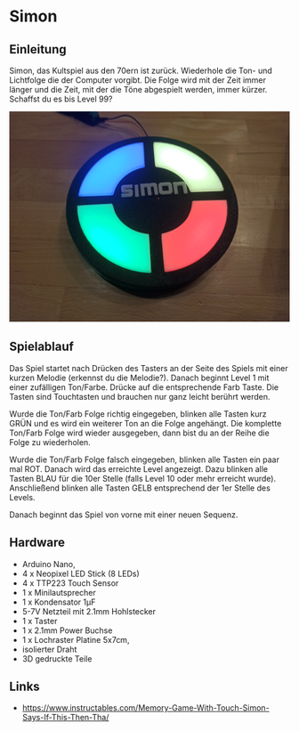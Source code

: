 
# Simon

## Einleitung

Simon, das Kultspiel aus den 70ern ist zurück. Wiederhole die Ton- und Lichtfolge die der Computer vorgibt. Die Folge wird mit der Zeit immer länger und die Zeit, mit der die Töne abgespielt werden, immer kürzer. Schaffst du es bis Level 99?

![](doc/simon.jpeg)



## Spielablauf

Das Spiel startet nach Drücken des Tasters an der Seite des Spiels mit einer kurzen Melodie (erkennst du die Melodie?). Danach beginnt Level 1 mit einer zufälligen Ton/Farbe. Drücke auf die entsprechende Farb Taste. Die Tasten sind Touchtasten und brauchen nur ganz leicht berührt werden.

Wurde die Ton/Farb Folge richtig eingegeben, blinken alle Tasten kurz GRÜN und es wird ein weiterer Ton an die Folge angehängt. Die komplette Ton/Farb Folge wird wieder ausgegeben, dann bist du an der Reihe die Folge zu wiederholen.

Wurde die Ton/Farb Folge falsch eingegeben, blinken alle Tasten ein paar mal ROT. Danach wird das erreichte Level angezeigt. Dazu blinken alle Tasten BLAU für die 10er Stelle (falls Level 10 oder mehr erreicht wurde). Anschließend blinken alle Tasten GELB entsprechend der 1er Stelle des Levels. 

Danach beginnt das Spiel von vorne mit einer neuen Sequenz.

## Hardware

* Arduino Nano,
* 4 x Neopixel LED Stick (8 LEDs)
* 4 x TTP223 Touch Sensor
* 1 x Minilautsprecher
* 1 x Kondensator 1µF
* 5-7V Netzteil mit 2.1mm Hohlstecker
* 1 x Taster
* 1 x 2.1mm Power Buchse
* 1 x Lochraster Platine 5x7cm, 
* isolierter Draht
* 3D gedruckte Teile

## Links

* https://www.instructables.com/Memory-Game-With-Touch-Simon-Says-If-This-Then-Tha/ 
